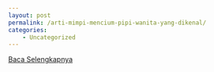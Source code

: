 ```yaml
---
layout: post
permalink: /arti-mimpi-mencium-pipi-wanita-yang-dikenal/
categories:
    - Uncategorized
---
```


[Baca Selengkapnya](/01)